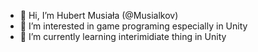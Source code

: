 - 👋 Hi, I’m Hubert Musiała (@Musialkov)
- 👀 I’m interested in game programing especially in Unity
- 🌱 I’m currently learning interimidiate thing in Unity


<!---
Musialkov/Musialkov is a ✨ special ✨ repository because its `README.md` (this file) appears on your GitHub profile.
You can click the Preview link to take a look at your changes.
--->
